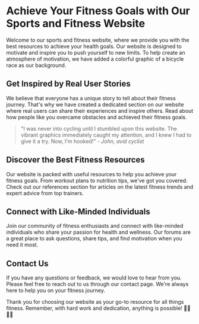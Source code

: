<!--font:Dancing Script-->

# Achieve Your Fitness Goals with Our Sports and Fitness Website

Welcome to our sports and fitness website, where we provide you with the best resources to achieve your health goals. Our website is designed to motivate and inspire you to push yourself to new limits. To help create an atmosphere of motivation, we have added a colorful graphic of a bicycle race as our background.

## Get Inspired by Real User Stories

We believe that everyone has a unique story to tell about their fitness journey. That's why we have created a dedicated section on our website where real users can share their experiences and inspire others. Read about how people like you overcame obstacles and achieved their fitness goals.

> "I was never into cycling until I stumbled upon this website. The vibrant graphics immediately caught my attention, and I knew I had to give it a try. Now, I'm hooked!" - _John, avid cyclist_

## Discover the Best Fitness Resources

Our website is packed with useful resources to help you achieve your fitness goals. From workout plans to nutrition tips, we've got you covered. Check out our references section for articles on the latest fitness trends and expert advice from top trainers.

## Connect with Like-Minded Individuals

Join our community of fitness enthusiasts and connect with like-minded individuals who share your passion for health and wellness. Our forums are a great place to ask questions, share tips, and find motivation when you need it most.

## Contact Us

If you have any questions or feedback, we would love to hear from you. Please feel free to reach out to us through our contact page. We're always here to help you on your fitness journey.

Thank you for choosing our website as your go-to resource for all things fitness. Remember, with hard work and dedication, anything is possible! 🚴‍♀️🚴‍♂️

<!--

Write me content for website with wallpaper which alt text is:

"A colorful graphic of a bicycle race for a sports or fitness website"

The name/title of the page should not be 1:1 copy of the alt text but rather a real content of the website which is using this wallpaper.

- Use markdown format 
- Start with heading
- Heading should be short and concise
- The content should look like a real website 
- The website should not be about the wallpaper, wallpaper is just a related background
- Heading should be contain work "wallpaper" or "background"
- Include real sections like references, contact, user stories, etc. use things relevant to the page purpose.
- Feel free to use structure like headings, bullets, numbering, blockquotes, paragraphs, horizontal lines, etc.
- You can use formatting like bold or _italic_
- You can include UTF-8 emojis
- Links should be only #hash anchors (and you can refer to the document itself)
- Do not include images


---


# Colorful Bicycle Race Wallpaper for Your Fitness Journey

Welcome to our sports and fitness website where we provide you with the best resources to achieve your health goals. Our website is designed to motivate and inspire you to push yourself to new limits. To help you stay focused on your fitness journey, we have added a colorful graphic of a bicycle race as our background wallpaper.

## Get Inspired by Real User Stories

We believe that everyone has a unique story to tell about their fitness journey. That's why we have created a dedicated section on our website where real users can share their experiences and inspire others. Read about how people like you overcame obstacles and achieved their fitness goals.

> "I was never into cycling until I stumbled upon this website. The colorful bike race wallpaper immediately caught my attention, and I knew I had to give it a try. Now, I'm hooked!" - _John, avid cyclist_

## Discover the Best Fitness Resources

Our website is packed with useful resources to help you achieve your fitness goals. From workout plans to nutrition tips, we've got you covered. Check out our references section for articles on the latest fitness trends and expert advice from top trainers.

## Connect with Like-Minded Individuals

Join our community of fitness enthusiasts and connect with like-minded individuals who share your passion for health and wellness. Our forums are a great place to ask questions, share tips, and find motivation when you need it most.

## Contact Us

If you have any questions or feedback, we would love to hear from you. Please feel free to reach out to us through our contact page. We're always here to help you on your fitness journey.

Thank you for choosing our website as your go-to resource for all things fitness. Remember, with hard work and dedication, anything is possible! 🚴‍♀️🚴‍♂️


---


Heading should not include word "wallpaper". The website should not be about the wallpaper itself, wallpaper is just a related background, rewrite whole content.


---


# Achieve Your Fitness Goals with Our Sports and Fitness Website

Welcome to our sports and fitness website, where we provide you with the best resources to achieve your health goals. Our website is designed to motivate and inspire you to push yourself to new limits. To help create an atmosphere of motivation, we have added a colorful graphic of a bicycle race as our background.

## Get Inspired by Real User Stories

We believe that everyone has a unique story to tell about their fitness journey. That's why we have created a dedicated section on our website where real users can share their experiences and inspire others. Read about how people like you overcame obstacles and achieved their fitness goals.

> "I was never into cycling until I stumbled upon this website. The vibrant graphics immediately caught my attention, and I knew I had to give it a try. Now, I'm hooked!" - _John, avid cyclist_

## Discover the Best Fitness Resources

Our website is packed with useful resources to help you achieve your fitness goals. From workout plans to nutrition tips, we've got you covered. Check out our references section for articles on the latest fitness trends and expert advice from top trainers.

## Connect with Like-Minded Individuals

Join our community of fitness enthusiasts and connect with like-minded individuals who share your passion for health and wellness. Our forums are a great place to ask questions, share tips, and find motivation when you need it most.

## Contact Us

If you have any questions or feedback, we would love to hear from you. Please feel free to reach out to us through our contact page. We're always here to help you on your fitness journey.

Thank you for choosing our website as your go-to resource for all things fitness. Remember, with hard work and dedication, anything is possible! 🚴‍♀️🚴‍♂️

-->
